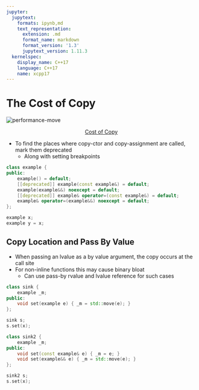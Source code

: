 ```yaml
---
jupyter:
  jupytext:
    formats: ipynb,md
    text_representation:
      extension: .md
      format_name: markdown
      format_version: '1.3'
      jupytext_version: 1.11.3
  kernelspec:
    display_name: C++17
    language: C++17
    name: xcpp17
---
```


<!-- #region slideshow={"slide_type": "slide"} -->
# The Cost of Copy

![performance-move](img/performance-move.png)

<div style="text-align:center">
    <a style="text-align:center" href="http://quick-bench.com/0wIVJCnNL8z7oRGL7SpR24d2ytQ">Cost of Copy</a>
</div>

<!-- #endregion -->

<!-- #region slideshow={"slide_type": "slide"} -->
- To find the places where copy-ctor and copy-assignment are called, mark them deprecated
    - Along with setting breakpoints
<!-- #endregion -->

```c++ slideshow={"slide_type": "fragment"}
class example {
public:
    example() = default;
    [[deprecated]] example(const example&) = default;
    example(example&&) noexcept = default;
    [[deprecated]] example& operator=(const example&) = default;
    example& operator=(example&&) noexcept = default;
};
```

```c++ slideshow={"slide_type": "slide"}
example x;
example y = x;
```

<!-- #region slideshow={"slide_type": "slide"} -->
## Copy Location and Pass By Value

- When passing an lvalue as a by value argument, the copy occurs at the call site
- For non-inline functions this may cause binary bloat
    - Can use pass-by rvalue and lvalue reference for such cases
<!-- #endregion -->

```c++ slideshow={"slide_type": "fragment"}
class sink {
    example _m;
public:
    void set(example e) { _m = std::move(e); }
};
```

```c++ slideshow={"slide_type": "slide"}
sink s;
s.set(x);
```

```c++ slideshow={"slide_type": "slide"}
class sink2 {
    example _m;
public:
    void set(const example& e) { _m = e; }
    void set(example&& e) { _m = std::move(e); }
};
```

```c++ slideshow={"slide_type": "fragment"}
sink2 s;
s.set(x);
```
